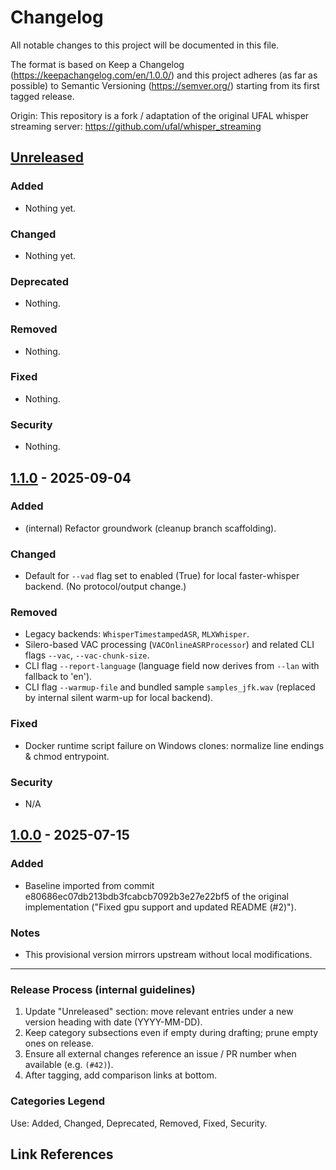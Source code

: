 # Changelog

All notable changes to this project will be documented in this file.

The format is based on Keep a Changelog (https://keepachangelog.com/en/1.0.0/) and this project adheres (as far as possible) to Semantic Versioning (https://semver.org/) starting from its first tagged release.

Origin: This repository is a fork / adaptation of the original UFAL whisper streaming server:
https://github.com/ufal/whisper_streaming

## [Unreleased]
### Added
- Nothing yet.

### Changed
- Nothing yet.

### Deprecated
- Nothing.

### Removed
- Nothing.

### Fixed
- Nothing.

### Security
- Nothing.

## [1.1.0] - 2025-09-04
### Added
- (internal) Refactor groundwork (cleanup branch scaffolding).

### Changed
- Default for `--vad` flag set to enabled (True) for local faster-whisper backend. (No protocol/output change.)

### Removed
- Legacy backends: `WhisperTimestampedASR`, `MLXWhisper`.
- Silero-based VAC processing (`VACOnlineASRProcessor`) and related CLI flags `--vac`, `--vac-chunk-size`.
- CLI flag `--report-language` (language field now derives from `--lan` with fallback to 'en').
- CLI flag `--warmup-file` and bundled sample `samples_jfk.wav` (replaced by internal silent warm-up for local backend).

### Fixed
- Docker runtime script failure on Windows clones: normalize line endings & chmod entrypoint.

### Security
- N/A

## [1.0.0] - 2025-07-15
### Added
- Baseline imported from commit e80686ec07db213bdb3fcabcb7092b3e27e22bf5 of the original implementation ("Fixed gpu support and updated README (#2)").

### Notes
- This provisional version mirrors upstream without local modifications.

---

### Release Process (internal guidelines)
1. Update "Unreleased" section: move relevant entries under a new version heading with date (YYYY-MM-DD).
2. Keep category subsections even if empty during drafting; prune empty ones on release.
3. Ensure all external changes reference an issue / PR number when available (e.g. `(#42)`).
4. After tagging, add comparison links at bottom.

### Categories Legend
Use: Added, Changed, Deprecated, Removed, Fixed, Security.

## Link References
[Unreleased]: https://github.com/stian-aventia/whisper_streaming/compare/v1.1.0...HEAD
[1.1.0]: https://github.com/stian-aventia/whisper_streaming/compare/v1.0.0...v1.1.0
[1.0.0]: https://github.com/ufal/whisper_streaming/tree/e80686ec07db213bdb3fcabcb7092b3e27e22bf5

